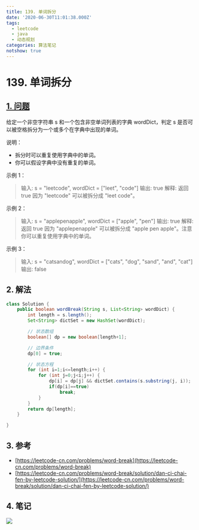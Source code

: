 ```yaml
---
title: 139. 单词拆分
date: '2020-06-30T11:01:38.000Z'
tags:
  - leetcode
  - java
  - 动态规划
categories: 算法笔记
notshow: true
---
```


# 139. 单词拆分

## [1. 问题](https://leetcode-cn.com/problems/word-break/)

给定一个非空字符串 s 和一个包含非空单词列表的字典 wordDict，判定 s 是否可以被空格拆分为一个或多个在字典中出现的单词。

说明：

* 拆分时可以重复使用字典中的单词。
* 你可以假设字典中没有重复的单词。

示例 1：

> 输入: s = "leetcode", wordDict = \["leet", "code"\] 输出: true 解释: 返回 true 因为 "leetcode" 可以被拆分成 "leet code"。

示例 2：

> 输入: s = "applepenapple", wordDict = \["apple", "pen"\] 输出: true 解释: 返回 true 因为 "applepenapple" 可以被拆分成 "apple pen apple"。注意你可以重复使用字典中的单词。

示例 3：

> 输入: s = "catsandog", wordDict = \["cats", "dog", "sand", "and", "cat"\] 输出: false

## 2. 解法

```java
class Solution {
    public boolean wordBreak(String s, List<String> wordDict) {
        int length = s.length();
        Set<String> dictSet = new HashSet(wordDict);

        // 状态数组
        boolean[] dp = new boolean[length+1];

        // 边界条件
        dp[0] = true;

        // 状态方程
        for (int i=1;i<=length;i++) {
            for (int j=0;j<i;j++) {
                dp[i] = dp[j] && dictSet.contains(s.substring(j, i));
                if(dp[i]==true)
                    break;
            }
        }
        return dp[length];
    }

}
```

## 3. 参考

* [https://leetcode-cn.com/problems/word-break](https://leetcode-cn.com/problems/word-break)
* [https://leetcode-cn.com/problems/word-break/solution/dan-ci-chai-fen-by-leetcode-solution/](https://leetcode-cn.com/problems/word-break/solution/dan-ci-chai-fen-by-leetcode-solution/)

## 4. 笔记

![](https://777blog.oss-cn-shanghai.aliyuncs.com/blog%20pic/leetcode139.jpg)

